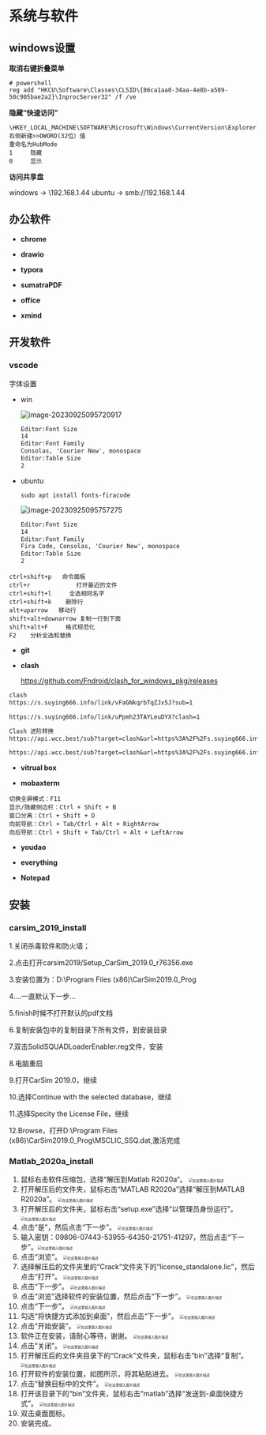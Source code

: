 # 系统与软件

## windows设置

**取消右键折叠菜单**

```shell
# powershell
reg add "HKCU\Software\Classes\CLSID\{86ca1aa0-34aa-4e8b-a509-50c905bae2a2}\InprocServer32" /f /ve
```



**隐藏“快速访问”**

```shell
\HKEY_LOCAL_MACHINE\SOFTWARE\Microsoft\Windows\CurrentVersion\Explorer
右侧新建>>DWORD(32位）值
重命名为HubMode
1     隐藏
0     显示
```



**访问共享盘**

windows -> \\192.168.1.44
ubuntu -> smb://192.168.1.44





## 办公软件

* **chrome**

* **drawio**

* **typora**

* **sumatraPDF**

* **office**

* **xmind**



## 开发软件

### vscode

字体设置

* win

  ![image-20230925095720917](D:\Work_Station\Documents\note\develop_utils\images\image-20230925095720917.png)

  ```txt
  Editor:Font Size
  14
  Editor:Font Family
  Consolas, 'Courier New', monospace
  Editor:Table Size
  2
  ```

* ubuntu

  ```shell
  sudo apt install fonts-firacode
  ```

  ![image-20230925095757275](D:\Work_Station\Documents\note\develop_utils\images\image-20230925095757275.png)

  ```txt
  Editor:Font Size
  14
  Editor:Font Family
  Fira Code, Consolas, 'Courier New', monospace
  Editor:Table Size
  2
  ```

  

```shell
ctrl+shift+p   命令面板
ctrl+r             打开最近的文件
ctrl+shift+l     全选相同名字
ctrl+shift+k    删除行
alt+uparrow   移动行
shift+alt+downarrow 复制一行到下面
shift+alt+F     格式规范化
F2    分析全选和替换
```

* **git**

* **clash**

  https://github.com/Fndroid/clash_for_windows_pkg/releases

```txt
clash
https://s.suying666.info/link/vFaGNkqrbTqZJx5J?sub=1

https://s.suying666.info/link/uPpmh23TAYLeuDYX?clash=1

Clash 进阶转换
https://api.wcc.best/sub?target=clash&url=https%3A%2F%2Fs.suying666.info%2Flink%2FvFaGNkqrbTqZJx5J%3Fclash%3D1&insert=false&config=https%3A%2F%2Fcdn.jsdelivr.net%2Fgh%2FSleepyHeeead%2Fsubconverter-config%40master%2Fremote-config%2Fspecial%2Fbasic.ini&emoji=true&list=false&tfo=false&scv=false&fdn=false&sort=false&new_name=true

https://api.wcc.best/sub?target=clash&url=https%3A%2F%2Fs.suying666.info%2Flink%2FuPpmh23TAYLeuDYX%3Fclash%3D1&insert=false&config=https%3A%2F%2Fcdn.jsdelivr.net%2Fgh%2FSleepyHeeead%2Fsubconverter-config%40master%2Fremote-config%2Fspecial%2Fbasic.ini&emoji=true&list=false&tfo=false&scv=false&fdn=false&sort=false&new_name=true
```

* **vitrual box**

* **mobaxterm**

```shell
切换全屏模式：F11
显示/隐藏侧边栏：Ctrl + Shift + B
窗口分离：Ctrl + Shift + D
向前导航：Ctrl + Tab/Ctrl + Alt + RightArrow
向后导航：Ctrl + Shift + Tab/Ctrl + Alt + LeftArrow
```

* **youdao**

* **everything**

* **Notepad**





## 安装

### carsim_2019_install

1.关闭杀毒软件和防火墙；

2.点击打开carsim2019/Setup_CarSim_2019.0_r76356.exe

3.安装位置为：D:\Program Files (x86)\CarSim2019.0_Prog

4....一直默认下一步...

5.finish时候不打开默认的pdf文档

6.复制安装包中的复制目录下所有文件，到安装目录

7.双击SolidSQUADLoaderEnabler.reg文件，安装

8.电脑重启

9.打开CarSim 2019.0，继续

10.选择Continue with the selected database，继续

11.选择Specity the License File，继续

12.Browse，打开D:\Program Files (x86)\CarSim2019.0_Prog\MSCLIC_SSQ.dat,激活完成



### Matlab_2020a_install

1. 鼠标右击软件压缩包，选择“解压到Matlab R2020a“。
   <img src="https://img-blog.csdnimg.cn/4d5b167d7edd47a7ac43c2f61922eae1.png#pic_center" alt="在这里插入图片描述" style="zoom:50%;" />
2. 打开解压后的文件夹，鼠标右击“MATLAB R2020a”选择“解压到MATLAB R2020a”。
   <img src="https://img-blog.csdnimg.cn/b6c62a794e2a4444b0293284fb0b386b.png#pic_center" alt="在这里插入图片描述" style="zoom:50%;" />
3. 打开解压后的文件夹，鼠标右击“setup.exe”选择“以管理员身份运行”。
   <img src="https://img-blog.csdnimg.cn/cf988015bb8e42dc824922de7b56bd84.png#pic_center" alt="在这里插入图片描述" style="zoom:50%;" />
4. 点击“是”，然后点击“下一步”。
   <img src="https://img-blog.csdnimg.cn/4e5bcaa9fc0148b78fa8b20237f4338c.png#pic_center" alt="在这里插入图片描述" style="zoom:50%;" />
5. 输入密钥：09806-07443-53955-64350-21751-41297，然后点击“下一步”。<img src="https://img-blog.csdnimg.cn/22fcd6864c2940828e8e45a78dac0839.png#pic_center" alt="在这里插入图片描述" style="zoom:50%;" />
6. 点击“浏览”。
   <img src="https://img-blog.csdnimg.cn/c813b46cf5cf4d2ab8255b1f7ae8d5af.png#pic_center" alt="在这里插入图片描述" style="zoom:50%;" />
7. 选择解压后的文件夹里的“Crack”文件夹下的“license_standalone.lic”，然后点击“打开”。
   <img src="https://img-blog.csdnimg.cn/eda444a24b344f7c99e9867a8fe0b900.png#pic_center" alt="在这里插入图片描述" style="zoom:50%;" />
8. 点击“下一步”。
   <img src="https://img-blog.csdnimg.cn/642a54f97d56420c858f3ed9223fbdda.png#pic_center" alt="在这里插入图片描述" style="zoom:50%;" />
9. 点击“浏览”选择软件的安装位置，然后点击“下一步”。
   <img src="https://img-blog.csdnimg.cn/9c8f97f0203b4c979425f753655cafc4.png#pic_center" alt="在这里插入图片描述" style="zoom:50%;" />
10. 点击“下一步”。
    <img src="https://img-blog.csdnimg.cn/526b31dc221f4e24bbc48d705880100b.png#pic_center" alt="在这里插入图片描述" style="zoom:50%;" />
11. 勾选“将快捷方式添加到桌面”，然后点击“下一步”。
    <img src="https://img-blog.csdnimg.cn/ba526a2107544b6d93ac9369b339a58e.png#pic_center" alt="在这里插入图片描述" style="zoom:50%;" />
12. 点击“开始安装”。
    <img src="https://img-blog.csdnimg.cn/427e82211e4947e6a742ca0c1c21a99c.png#pic_center" alt="在这里插入图片描述" style="zoom:50%;" />
13. 软件正在安装，请耐心等待，谢谢。
    <img src="https://img-blog.csdnimg.cn/b672fd04dec9498895b49dd76c944a0a.png#pic_center" alt="在这里插入图片描述" style="zoom:50%;" />
14. 点击“关闭”。
    <img src="https://img-blog.csdnimg.cn/09c30334241b468cb6d344ea24033b51.png#pic_center" alt="在这里插入图片描述" style="zoom:50%;" />
15. 打开解压后的文件夹目录下的“Crack”文件夹，鼠标右击“bin”选择“复制”。
    <img src="https://img-blog.csdnimg.cn/32094643c777453e86c5bbe642fc736c.png#pic_center" alt="在这里插入图片描述" style="zoom:50%;" />
16. 打开软件的安装位置，如图所示，将其粘贴进去。
    <img src="https://img-blog.csdnimg.cn/d4e7c50cb665437da4c2d65378346455.png#pic_center" alt="在这里插入图片描述" style="zoom:50%;" />
17. 点击“替换目标中的文件”。
    <img src="https://img-blog.csdnimg.cn/28c3e948ec674c5b937a51c6ebd68460.png#pic_center" alt="在这里插入图片描述" style="zoom:50%;" />
18. 打开该目录下的“bin”文件夹，鼠标右击“matlab”选择“发送到-桌面快捷方式”。
    <img src="https://img-blog.csdnimg.cn/39e4fc34be9d4a30aa4380194d49d675.png#pic_center" alt="在这里插入图片描述" style="zoom:50%;" />
19. 双击桌面图标。
20. 安装完成。

